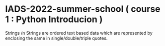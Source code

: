 # IADS-2022-summer-school ( course 1 : Python Introducion )
Strings /n
Strings are ordered text based data which are represented by enclosing the same in single/double/triple quotes.
